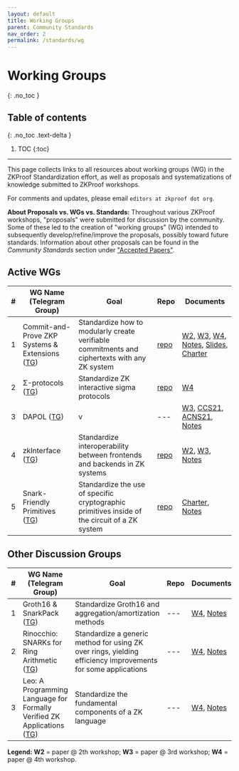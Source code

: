```yaml
---
layout: default
title: Working Groups
parent: Community Standards
nav_order: 2
permalink: /standards/wg
---
```

# Working Groups
{: .no_toc }

## Table of contents
{: .no_toc .text-delta }

1. TOC
{:toc}

---

This page collects links to all resources about working groups (WG) in the ZKProof Standardization effort, as well as proposals and systematizations of knowledge submitted to ZKProof workshops.

For comments and updates, please email `editors at zkproof dot org`.

**About Proposals vs. WGs vs. Standards:** Throughout various ZKProof workshops, "proposals" were submitted for discussion by the community. Some of these led to the creation of "working groups" (WG) intended to subsequently develop/refine/improve the proposals, possibly toward future standards. Information about other proposals can be found in the _Community Standards_ section under ["Accepted Papers"](https://docs.zkproof.org/standards/proposals).

## Active WGs

| \#| WG Name (Telegram Group) | Goal | Repo | Documents |
| - | -------- | -------- | ----- | ----|
| 1 | Commit-and-Prove ZKP Systems & Extensions ([TG](https://t.me/joinchat/Ua0M-VFxwB59HA-u)) | Standardize how to modularly create verifiable commitments and ciphertexts with any ZK system  |  [repo](https://github.com/dariofiore/wg-cpzkp-standard)  |   [W2](https://docs.zkproof.org/pages/standards/accepted-workshop2/proposal--zk-commit-and-prove.pdf), [W3](), [W4](https://docs.zkproof.org/pages/standards/accepted-workshop4/proposal-commit.pdf), [Notes](https://hackmd.io/@workshop4/commit), [Slides](https://www.binarywhales.com/assets/misc/CP-standard-ZKProof-slides.pdf),  [Charter](https://hackmd.io/@dariofiore/rkXo8EBp8) |
| 2 | Σ-protocols ([TG](https://t.me/joinchat/Bg3emHC1tD04N2Jk)) | Standardize ZK interactive sigma protocols| [repo](https://github.com/zkpstandard/wg-sigma-protocols) | [W4](https://docs.zkproof.org/pages/standards/accepted-workshop4/proposal-sigma.pdf) |
| 3 | DAPOL ([TG]()) | v | --- | [W3](https://eprint.iacr.org/2020/468), [CCS21](https://eprint.iacr.org/2021/1350), [ACNS21](https://eprint.iacr.org/2021/239), [Notes](https://hackmd.io/wTDRz9xUR4SrYSO3HSq9Jg?view) |
| 4 | zkInterface ([TG](https://t.me/joinchat/WMsiVhK9n6avLeuo)) | Standardize interoperability between frontends and backends in ZK systems | [repo](https://github.com/QED-it/zkinterface) | [W2](https://docs.zkproof.org/pages/standards/accepted-workshop2/proposal--zk-interop-zkinterface.pdf), [W3](https://docs.zkproof.org/pages/standards/accepted-workshop3/proposal-zkinterface.pdf), [Notes](https://hackmd.io/@HtwXZr-PTFCniCs7fWFSmQ/ryoXg2BYL) |
| 5 | Snark-Friendly Primitives ([TG](https://t.me/joinchat/VM4YKXPiLq0Lxkuh)) | Standardize the use of specific cryptographic primitives inside of the circuit of a ZK system | [repo](https://github.com/daira/zkproof) | [Charter](https://hackmd.io/AY8DfYzyQiaSHbrhSmgOpQ), [Notes](https://hackmd.io/@workshop4/zcr-primitives) |


## Other Discussion Groups

| \#| WG Name (Telegram Group) | Goal | Repo | Documents |
| - | -------- | -------- | ----- | ----|
| 1 | Groth16 & SnarkPack ([TG](https://t.me/joinchat/2AivFqHTj4ViYTNk)) | Standardize Groth16 and aggregation/amortization methods | --- | [W4](https://docs.zkproof.org/pages/standards/accepted-workshop4/proposal-aggregation.pdf), [Notes](https://hackmd.io/@workshop4/aggregation)|
| 2 | Rinocchio: SNARKs for Ring Arithmetic ([TG](https://t.me/joinchat/3HS-fhBs5II5NDY0)) | Standardize a generic method for using ZK over rings, yielding efficiency improvements for some applications | --- | [W4](https://docs.zkproof.org/pages/standards/accepted-workshop4/proposal-rinocchio.pdf), [Notes](https://hackmd.io/@workshop4/rinocchio) |
| 3 | Leo: A Programming Language for Formally Verified ZK Applications ([TG](https://t.me/leolanguage)) | Standardize the fundamental components of a ZK language | --- | [W4](https://docs.zkproof.org/pages/standards/accepted-workshop4/proposal-leo.pdf), [Notes](https://hackmd.io/@workshop4/leo) |



**Legend:** **W2** = paper @ 2th workshop; **W3** = paper @ 3rd workshop; **W4** = paper @ 4th workshop.
